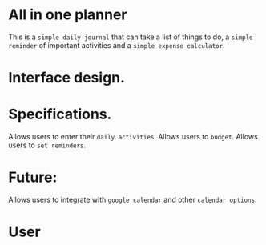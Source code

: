 
# All in one planner 
 This is a `simple daily journal` that can take a list of things to do, a `simple reminder` of important activities and a `simple expense calculator`. 

# Interface design.

# Specifications.
 Allows users to enter their `daily activities`.
 Allows users to `budget`.
 Allows users to `set reminders`.

# Future: 
 Allows users to integrate with `google calendar` and other `calendar options`.

# User 
    